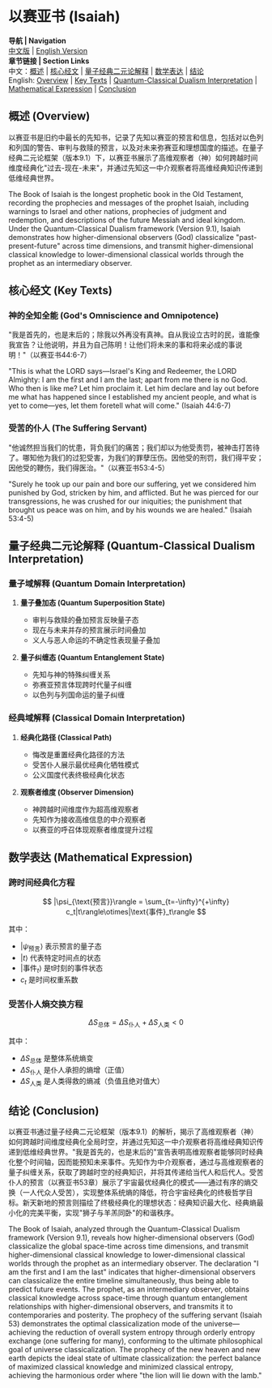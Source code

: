 # 以赛亚书 (Isaiah)

**导航 | Navigation**  
[中文版](#以赛亚书解析) | [English Version](#isaiah-analysis)  
**章节链接 | Section Links**  
中文：[概述](#概述-overview) | [核心经文](#核心经文-key-texts) | [量子经典二元论解释](#量子经典二元论解释-quantum-classical-dualism-interpretation) | [数学表达](#数学表达-mathematical-expression) | [结论](#结论-conclusion)  
English: [Overview](#概述-overview) | [Key Texts](#核心经文-key-texts) | [Quantum-Classical Dualism Interpretation](#量子经典二元论解释-quantum-classical-dualism-interpretation) | [Mathematical Expression](#数学表达-mathematical-expression) | [Conclusion](#结论-conclusion)

## 概述 (Overview)

以赛亚书是旧约中最长的先知书，记录了先知以赛亚的预言和信息，包括对以色列和列国的警告、审判与救赎的预言，以及对未来弥赛亚和理想国度的描述。在量子经典二元论框架（版本9.1）下，以赛亚书展示了高维观察者（神）如何跨越时间维度经典化"过去-现在-未来"，并通过先知这一中介观察者将高维经典知识传递到低维经典世界。

The Book of Isaiah is the longest prophetic book in the Old Testament, recording the prophecies and messages of the prophet Isaiah, including warnings to Israel and other nations, prophecies of judgment and redemption, and descriptions of the future Messiah and ideal kingdom. Under the Quantum-Classical Dualism framework (Version 9.1), Isaiah demonstrates how higher-dimensional observers (God) classicalize "past-present-future" across time dimensions, and transmit higher-dimensional classical knowledge to lower-dimensional classical worlds through the prophet as an intermediary observer.

## 核心经文 (Key Texts)

### 神的全知全能 (God's Omniscience and Omnipotence)
"我是首先的，也是末后的；除我以外再没有真神。自从我设立古时的民，谁能像我宣告？让他说明，并且为自己陈明！让他们将未来的事和将来必成的事说明！"（以赛亚书44:6-7）

"This is what the LORD says—Israel's King and Redeemer, the LORD Almighty: I am the first and I am the last; apart from me there is no God. Who then is like me? Let him proclaim it. Let him declare and lay out before me what has happened since I established my ancient people, and what is yet to come—yes, let them foretell what will come." (Isaiah 44:6-7)

### 受苦的仆人 (The Suffering Servant)
"他诚然担当我们的忧患，背负我们的痛苦；我们却以为他受责罚，被神击打苦待了。哪知他为我们的过犯受害，为我们的罪孽压伤。因他受的刑罚，我们得平安；因他受的鞭伤，我们得医治。"（以赛亚书53:4-5）

"Surely he took up our pain and bore our suffering, yet we considered him punished by God, stricken by him, and afflicted. But he was pierced for our transgressions, he was crushed for our iniquities; the punishment that brought us peace was on him, and by his wounds we are healed." (Isaiah 53:4-5)

## 量子经典二元论解释 (Quantum-Classical Dualism Interpretation)

### 量子域解释 (Quantum Domain Interpretation)
1. **量子叠加态 (Quantum Superposition State)**
   - 审判与救赎的叠加预言反映量子态
   - 现在与未来并存的预言展示时间叠加
   - 义人与恶人命运的不确定性表现量子叠加

2. **量子纠缠态 (Quantum Entanglement State)**
   - 先知与神的特殊纠缠关系
   - 弥赛亚预言体现跨时代量子纠缠
   - 以色列与列国命运的量子纠缠

### 经典域解释 (Classical Domain Interpretation)
1. **经典化路径 (Classical Path)**
   - 悔改是重置经典化路径的方法
   - 受苦仆人展示最优经典化牺牲模式
   - 公义国度代表终极经典化状态

2. **观察者维度 (Observer Dimension)**
   - 神跨越时间维度作为超高维观察者
   - 先知作为接收高维信息的中介观察者
   - 以赛亚的呼召体现观察者维度提升过程

## 数学表达 (Mathematical Expression)

### 跨时间经典化方程
$$
|\psi_{\text{预言}}\rangle = \sum_{t=-\infty}^{+\infty} c_t|t\rangle\otimes|\text{事件}_t\rangle
$$

其中：
- $|\psi_{\text{预言}}\rangle$ 表示预言的量子态
- $|t\rangle$ 代表特定时间点的状态
- $|\text{事件}_t\rangle$ 是t时刻的事件状态
- $c_t$ 是时间权重系数

### 受苦仆人熵交换方程
$$
\Delta S_{\text{总体}} = \Delta S_{\text{仆人}} + \Delta S_{\text{人类}} < 0
$$

其中：
- $\Delta S_{\text{总体}}$ 是整体系统熵变
- $\Delta S_{\text{仆人}}$ 是仆人承担的熵增（正值）
- $\Delta S_{\text{人类}}$ 是人类得救的熵减（负值且绝对值大）

## 结论 (Conclusion)

以赛亚书通过量子经典二元论框架（版本9.1）的解析，揭示了高维观察者（神）如何跨越时间维度经典化全局时空，并通过先知这一中介观察者将高维经典知识传递到低维经典世界。"我是首先的，也是末后的"宣告表明高维观察者能够同时经典化整个时间轴，因而能预知未来事件。先知作为中介观察者，通过与高维观察者的量子纠缠关系，获取了跨越时空的经典知识，并将其传递给当代人和后代人。受苦仆人的预言（以赛亚书53章）展示了宇宙最优经典化的模式——通过有序的熵交换（一人代众人受苦），实现整体系统熵的降低，符合宇宙经典化的终极哲学目标。新天新地的预言则描绘了终极经典化的理想状态：经典知识最大化、经典熵最小化的完美平衡，实现"狮子与羊羔同卧"的和谐秩序。

The Book of Isaiah, analyzed through the Quantum-Classical Dualism framework (Version 9.1), reveals how higher-dimensional observers (God) classicalize the global space-time across time dimensions, and transmit higher-dimensional classical knowledge to lower-dimensional classical worlds through the prophet as an intermediary observer. The declaration "I am the first and I am the last" indicates that higher-dimensional observers can classicalize the entire timeline simultaneously, thus being able to predict future events. The prophet, as an intermediary observer, obtains classical knowledge across space-time through quantum entanglement relationships with higher-dimensional observers, and transmits it to contemporaries and posterity. The prophecy of the suffering servant (Isaiah 53) demonstrates the optimal classicalization mode of the universe—achieving the reduction of overall system entropy through orderly entropy exchange (one suffering for many), conforming to the ultimate philosophical goal of universe classicalization. The prophecy of the new heaven and new earth depicts the ideal state of ultimate classicalization: the perfect balance of maximized classical knowledge and minimized classical entropy, achieving the harmonious order where "the lion will lie down with the lamb." 